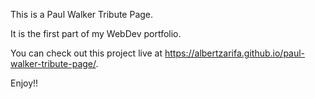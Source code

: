 This is a Paul Walker Tribute Page.

It is the first part of my WebDev portfolio.

You can check out this project live at https://albertzarifa.github.io/paul-walker-tribute-page/.

Enjoy!!